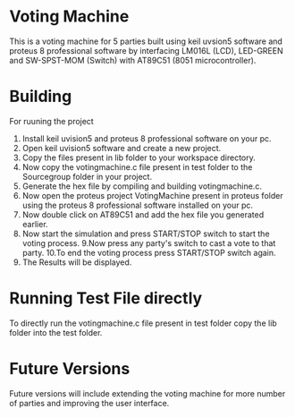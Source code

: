# Voting Machine
 This is a voting machine for 5 parties built using keil uvsion5 software and proteus 8 professional software by interfacing LM016L (LCD), LED-GREEN and SW-SPST-MOM (Switch) with AT89C51 (8051 microcontroller).
# Building
For ruuning the project
1. Install keil uvision5 and proteus 8 professional software on your pc.
2. Open keil uvision5 software and create a new project.
3. Copy the files present in lib folder to your workspace directory.
4. Now copy the votingmachine.c file present in test folder to the Sourcegroup folder in your project.
5. Generate the hex file by compiling and building votingmachine.c.
6. Now open the proteus project VotingMachine present in proteus folder using the proteus 8 professional software installed on your pc.
7. Now double click on AT89C51 and add the hex file you generated earlier.
8. Now start the simulation and press START/STOP switch to start the voting process.
9.Now press any party's switch to cast a vote to that party.
10.To end the voting process press START/STOP switch again.
11. The Results will be displayed.
# Running Test File directly
To directly run the votingmachine.c file present in test folder copy the lib folder into the test folder.
# Future Versions
Future versions will include extending the voting machine for more number of parties and improving the user interface.

